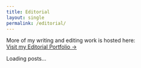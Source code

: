 ```yaml
---
title: Editorial
layout: single
permalink: /editorial/
---
```


More of my writing and editing work is hosted here:  
[Visit my Editorial Portfolio →](https://ipekselcen.github.io/editorial-portfolio/)

<div id="editorial-list">Loading posts…</div>

<script>
(async function () {
  const container = document.getElementById('editorial-list');
  const FEED_URL = 'https://ipekselcen.github.io/editorial-portfolio/feed.xml';

  try {
    const res = await fetch(FEED_URL);
    if (!res.ok) throw new Error('Feed request failed');
    const text = await res.text();
    const parser = new DOMParser();
    const xml = parser.parseFromString(text, 'application/xml');

    // Try Atom first, then RSS
    const entries = Array.from(xml.querySelectorAll('entry, item'));
    if (!entries.length) throw new Error('No posts found in feed');

    const ul = document.createElement('ul');
    ul.style.listStyle = 'none';
    ul.style.paddingLeft = '0';

    entries.slice(0, 30).forEach(entry => {
      const title = (entry.querySelector('title')?.textContent || 'Untitled').trim();
      const linkEl = entry.querySelector('link[href]') || entry.querySelector('link');
      const href = linkEl?.getAttribute('href') || entry.querySelector('guid')?.textContent || '#';
      const date = entry.querySelector('updated, pubDate, published')?.textContent || '';
      const li = document.createElement('li');
      li.style.margin = '0 0 0.8rem 0';

      const a = document.createElement('a');
      a.href = href;
      a.textContent = title;
      a.rel = 'noopener';
      a.style.fontWeight = '600';

      const small = document.createElement('div');
      small.style.fontSize = '0.9rem';
      small.style.opacity = '0.75';
      if (date) {
        const d = new Date(date);
        small.textContent = isNaN(d) ? date : d.toLocaleDateString();
      }

      li.appendChild(a);
      if (date) li.appendChild(small);
      ul.appendChild(li);
    });

    container.innerHTML = '';
    container.appendChild(ul);
  } catch (err) {
    console.error(err);
    container.innerHTML = `
      <p>Couldn’t load the editorial feed. You can view everything directly on the editorial site:</p>
      <p><a href="https://ipekselcen.github.io/editorial-portfolio/">Go to Editorial Portfolio →</a></p>
    `;
  }
})();
</script>
